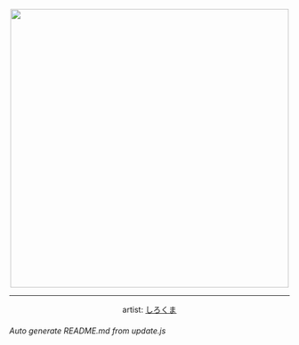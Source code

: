 
<p align="center">
  <img width="500" src="https://nekos.best/api/v2/neko/0406.png">
  <hr/>
  <center>
    artist: <a href="https://www.pixiv.net/en/artworks/88337819">しろくま</a>
  </center>
</p>


###### Auto generate README.md from update.js

